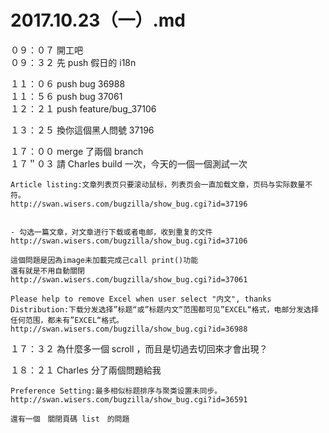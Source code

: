 # 2017.10.23（一）.md


０９：０７ 開工吧  
０９：３２ 先 push 假日的 i18n  

１１：０６ push bug 36988  
１１：５６ push bug 37061  
１２：２１ push feature/bug_37106  

１３：２５ 換你這個黑人問號 37196  

１７：００ merge 了兩個 branch  
１７＂０３ 請 Charles build 一次，今天的一個一個測試一次  
```
Article listing:文章列表页只要滚动鼠标，列表页会一直加载文章，页码与实际数量不符。 
http://swan.wisers.com/bugzilla/show_bug.cgi?id=37196


- 勾选一篇文章，对文章进行下载或者电邮，收到重复的文件 
http://swan.wisers.com/bugzilla/show_bug.cgi?id=37106

這個問題是因為image未加載完成己call print()功能
還有就是不用自動關閉
http://swan.wisers.com/bugzilla/show_bug.cgi?id=37061

Please help to remove Excel when user select "内文", thanks
Distribution:下载分发选择”标题“或”标题内文“范围都可见”EXCEL“格式，电邮分发选择任何范围，都未有”EXCEL“格式。
http://swan.wisers.com/bugzilla/show_bug.cgi?id=36988
```

１７：３２ 為什麼多一個 scroll ，而且是切過去切回來才會出現？  

１８：２１ Charles 分了兩個問題給我  
```
Preference Setting:最多相似标题排序与聚类设置未同步。
http://swan.wisers.com/bugzilla/show_bug.cgi?id=36591

還有一個　關閉頁碼 list　的問題
```
